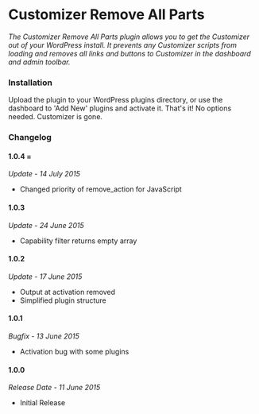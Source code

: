 # Customizer Remove All Parts

_The Customizer Remove All Parts plugin allows you to get the Customizer out of your WordPress install. It prevents any Customizer scripts from loading and removes all links and buttons to Customizer in the dashboard and admin toolbar._

### Installation

Upload the plugin to your WordPress plugins directory, or use the dashboard to 'Add New' plugins and activate it. That's it! No options needed. Customizer is gone.

### Changelog

#### 1.0.4 =
*Update - 14 July 2015*

* Changed priority of remove_action for JavaScript

#### 1.0.3
*Update - 24 June 2015*

* Capability filter returns empty array

#### 1.0.2
*Update - 17 June 2015*

* Output at activation removed
* Simplified plugin structure

#### 1.0.1
*Bugfix - 13 June 2015*

* Activation bug with some plugins

#### 1.0.0
*Release Date - 11 June 2015*

* Initial Release
